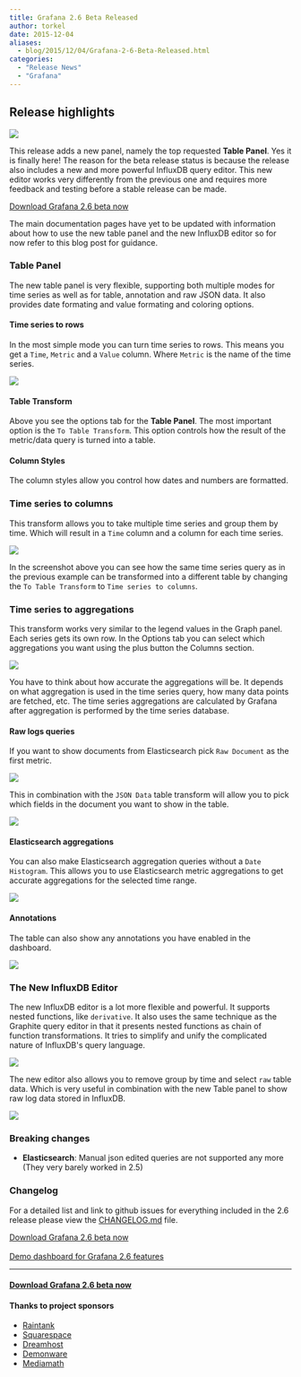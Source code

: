 ```yaml
---
title: Grafana 2.6 Beta Released
author: torkel
date: 2015-12-04
aliases:
  - blog/2015/12/04/Grafana-2-6-Beta-Released.html
categories:
  - "Release News"
  - "Grafana"
---
```


## Release highlights

<img src="/assets/img/blog/v2.6/header.png" class="no-shadow">

This release adds a new panel, namely the top requested **Table Panel**. Yes it is
finally here! The reason for the beta release status is because the release also
includes a new and more powerful InfluxDB query editor.  This new editor works very
differently from the previous one and requires more feedback and testing
before a stable release can be made.

<div class="text-center">
  <a class="button secondary radius" href="/download">Download Grafana 2.6 beta now</a>
</div>


The main documentation pages have yet to be updated with information about how to use
the new table panel and the new InfluxDB editor so for now refer to this blog post for guidance.

### Table Panel

The new table panel is very flexible, supporting both multiple modes for time series as well as for
table, annotation and raw JSON data. It also provides date formating and value formating and coloring options.

#### Time series to rows

In the most simple mode you can turn time series to rows. This means you get a `Time`, `Metric` and a `Value` column.
Where `Metric` is the name of the time series.

<img src="/assets/img/blog/v2.6/table_ts_to_rows.png">

#### Table Transform
Above you see the options tab for the **Table Panel**. The most important option is the `To Table Transform`.
This option controls how the result of the metric/data query is turned into a table.

#### Column Styles
The column styles allow you control how dates and numbers are formatted.

### Time series to columns
This transform allows you to take multiple time series and group them by time. Which will result in a `Time` column
and a column for each time series.

<img src="/assets/img/blog/v2.6/table_ts_to_columns.png">

In the screenshot above you can see how the same time series query as in the previous example can be transformed into
a different table by changing the `To Table Transform` to  `Time series to columns`.

### Time series to aggregations
This transform works very similar to the legend values in the Graph panel. Each series gets its own row. In the Options
tab you can select which aggregations you want using the plus button the Columns section.

<img src="/assets/img/blog/v2.6/table_ts_to_aggregations.png">

You have to think about how accurate the aggregations will be. It depends on what aggregation is used in the time series query,
how many data points are fetched, etc. The time series aggregations are calculated by Grafana after aggregation is performed
by the time series database.

#### Raw logs queries

If you want to show documents from Elasticsearch pick `Raw Document` as the first metric.

<img src="/assets/img/blog/v2.6/elastic_raw_doc.png">

This in combination with the `JSON Data` table transform will allow you to pick which fields in the document
you want to show in the table.

<img src="/assets/img/blog/v2.6/table_json_data.png">

#### Elasticsearch aggregations

You can also make Elasticsearch aggregation queries without a `Date Histogram`. This allows you to
use Elasticsearch metric aggregations to get accurate aggregations for the selected time range.

<img src="/assets/img/blog/v2.6/elastic_aggregations.png">

#### Annotations

The table can also show any annotations you have enabled in the dashboard.

<img src="/assets/img/blog/v2.6/table_annotations.png">

### The New InfluxDB Editor
The new InfluxDB editor is a lot more flexible and powerful. It supports nested functions, like `derivative`.
It also uses the same technique as the Graphite query editor in that it presents nested functions as chain of function
transformations. It tries to simplify and unify the complicated nature of InfluxDB's query language.

<img src="/assets/img/blog/v2.6/influxdb_editor_v3.gif">

The new editor also allows you to remove group by time and select `raw` table data. Which is very useful
in combination with the new Table panel to show raw log data stored in InfluxDB.

<img src="/assets/img/blog/v2.6/table_influxdb_logs.png">

### Breaking changes
* **Elasticsearch**: Manual json edited queries are not supported any more (They very barely worked in 2.5)

### Changelog
For a detailed list and link to github issues for everything included in the 2.6 release please
view the [CHANGELOG.md](https://github.com/grafana/grafana/blob/master/CHANGELOG.md) file.

<a href="/download">Download Grafana 2.6 beta now</a> <br><br>
<a href="http://play.grafana.org/dashboard/db/new-features-in-v2-6">Demo dashboard for Grafana 2.6 features</a>

- - -

#### <a href="http://grafana.org/download">Download Grafana 2.6 beta now</a>

#### Thanks to project sponsors
* [Raintank](http://raintank.io)
* [Squarespace](http://www.squarespace.com)
* [Dreamhost](http://www.dreamhost.com)
* [Demonware](http://www.demonware.net)
* [Mediamath](https://developer.mediamath.com/OpenSource)


